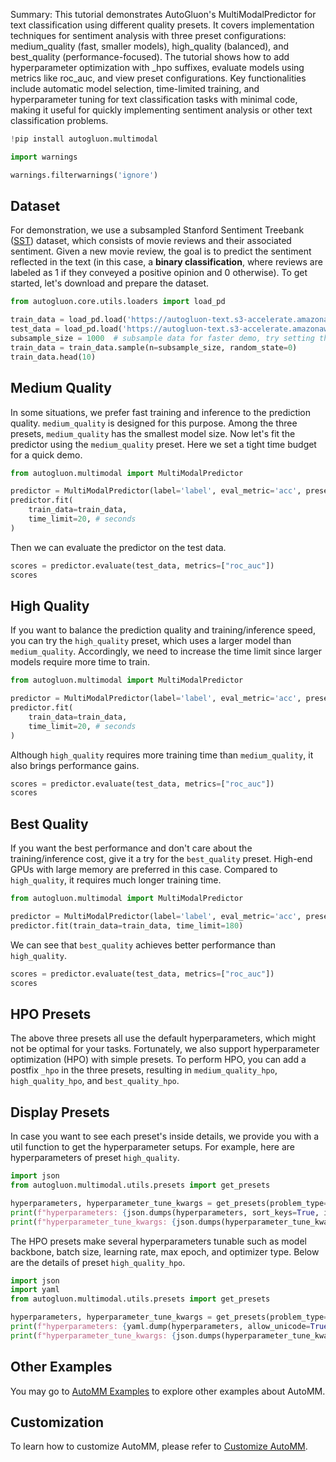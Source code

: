 Summary: This tutorial demonstrates AutoGluon's MultiModalPredictor for text classification using different quality presets. It covers implementation techniques for sentiment analysis with three preset configurations: medium_quality (fast, smaller models), high_quality (balanced), and best_quality (performance-focused). The tutorial shows how to add hyperparameter optimization with _hpo suffixes, evaluate models using metrics like roc_auc, and view preset configurations. Key functionalities include automatic model selection, time-limited training, and hyperparameter tuning for text classification tasks with minimal code, making it useful for quickly implementing sentiment analysis or other text classification problems.

```python
!pip install autogluon.multimodal

```


```python
import warnings

warnings.filterwarnings('ignore')
```

## Dataset

For demonstration, we use a subsampled Stanford Sentiment Treebank ([SST](https://nlp.stanford.edu/sentiment/)) dataset, which consists of movie reviews and their associated sentiment. 
Given a new movie review, the goal is to predict the sentiment reflected in the text (in this case, a **binary classification**, where reviews are 
labeled as 1 if they conveyed a positive opinion and 0 otherwise).
To get started, let's download and prepare the dataset.


```python
from autogluon.core.utils.loaders import load_pd

train_data = load_pd.load('https://autogluon-text.s3-accelerate.amazonaws.com/glue/sst/train.parquet')
test_data = load_pd.load('https://autogluon-text.s3-accelerate.amazonaws.com/glue/sst/dev.parquet')
subsample_size = 1000  # subsample data for faster demo, try setting this to larger values
train_data = train_data.sample(n=subsample_size, random_state=0)
train_data.head(10)
```

## Medium Quality
In some situations, we prefer fast training and inference to the prediction quality. `medium_quality` is designed for this purpose.
Among the three presets, `medium_quality` has the smallest model size. Now let's fit the predictor using the `medium_quality` preset. Here we set a tight time budget for a quick demo.


```python
from autogluon.multimodal import MultiModalPredictor

predictor = MultiModalPredictor(label='label', eval_metric='acc', presets="medium_quality")
predictor.fit(
    train_data=train_data,
    time_limit=20, # seconds
)
```

Then we can evaluate the predictor on the test data.


```python
scores = predictor.evaluate(test_data, metrics=["roc_auc"])
scores
```

## High Quality
If you want to balance the prediction quality and training/inference speed, you can try the `high_quality` preset, which uses a larger model than `medium_quality`. Accordingly, we need to increase the time limit since larger models require more time to train.


```python
from autogluon.multimodal import MultiModalPredictor

predictor = MultiModalPredictor(label='label', eval_metric='acc', presets="high_quality")
predictor.fit(
    train_data=train_data,
    time_limit=20, # seconds
)
```

Although `high_quality` requires more training time than `medium_quality`, it also brings performance gains.


```python
scores = predictor.evaluate(test_data, metrics=["roc_auc"])
scores
```

## Best Quality
If you want the best performance and don't care about the training/inference cost, give it a try for the `best_quality` preset. High-end GPUs with large memory are preferred in this case. Compared to `high_quality`, it requires much longer training time.


```python
from autogluon.multimodal import MultiModalPredictor

predictor = MultiModalPredictor(label='label', eval_metric='acc', presets="best_quality")
predictor.fit(train_data=train_data, time_limit=180)
```

We can see that `best_quality` achieves better performance than `high_quality`.


```python
scores = predictor.evaluate(test_data, metrics=["roc_auc"])
scores
```

## HPO Presets
The above three presets all use the default hyperparameters, which might not be optimal for your tasks. Fortunately, we also support hyperparameter optimization (HPO) with simple presets. To perform HPO, you can add a postfix `_hpo` in the three presets, resulting in `medium_quality_hpo`, `high_quality_hpo`, and `best_quality_hpo`.

## Display Presets
In case you want to see each preset's inside details, we provide you with a util function to get the hyperparameter setups. For example, here are hyperparameters of preset `high_quality`.


```python
import json
from autogluon.multimodal.utils.presets import get_presets

hyperparameters, hyperparameter_tune_kwargs = get_presets(problem_type="default", presets="high_quality")
print(f"hyperparameters: {json.dumps(hyperparameters, sort_keys=True, indent=4)}")
print(f"hyperparameter_tune_kwargs: {json.dumps(hyperparameter_tune_kwargs, sort_keys=True, indent=4)}")
```

The HPO presets make several hyperparameters tunable such as model backbone, batch size, learning rate, max epoch, and optimizer type. Below are the details of preset `high_quality_hpo`.


```python
import json
import yaml
from autogluon.multimodal.utils.presets import get_presets

hyperparameters, hyperparameter_tune_kwargs = get_presets(problem_type="default", presets="high_quality_hpo")
print(f"hyperparameters: {yaml.dump(hyperparameters, allow_unicode=True, default_flow_style=False)}")
print(f"hyperparameter_tune_kwargs: {json.dumps(hyperparameter_tune_kwargs, sort_keys=True, indent=4)}")
```

## Other Examples
You may go to [AutoMM Examples](https://github.com/autogluon/autogluon/tree/master/examples/automm) to explore other examples about AutoMM.

## Customization
To learn how to customize AutoMM, please refer to [Customize AutoMM](../advanced_topics/customization.ipynb).
